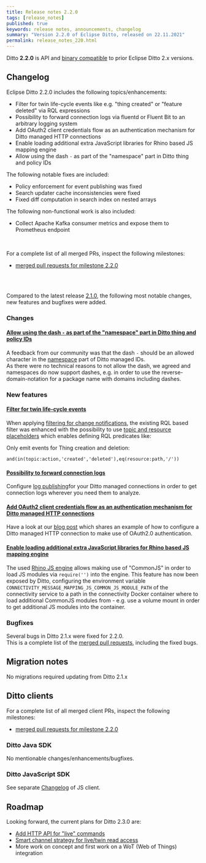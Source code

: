 ```yaml
---
title: Release notes 2.2.0
tags: [release_notes]
published: true
keywords: release notes, announcements, changelog
summary: "Version 2.2.0 of Eclipse Ditto, released on 22.11.2021"
permalink: release_notes_220.html
---
```


Ditto **2.2.0** is API and [binary compatible](https://github.com/eclipse/ditto/blob/master/documentation/src/main/resources/architecture/DADR-0005-semantic-versioning.md)
to prior Eclipse Ditto 2.x versions.

## Changelog

Eclipse Ditto 2.2.0 includes the following topics/enhancements:

* Filter for twin life-cycle events like e.g. "thing created" or "feature deleted" via RQL expressions
* Possibility to forward connection logs via fluentd or Fluent Bit to an arbitrary logging system
* Add OAuth2 client credentials flow as an authentication mechanism for Ditto managed HTTP connections
* Enable loading additional extra JavaScript libraries for Rhino based JS mapping engine
* Allow using the dash `-` as part of the "namespace" part in Ditto thing and policy IDs

The following notable fixes are included:

* Policy enforcement for event publishing was fixed
* Search updater cache inconsistencies were fixed
* Fixed diff computation in search index on nested arrays

The following non-functional work is also included:

* Collect Apache Kafka consumer metrics and expose them to Prometheus endpoint

<br/>

For a complete list of all merged PRs, inspect the following milestones:
* [merged pull requests for milestone 2.2.0](https://github.com/eclipse/ditto/pulls?q=is:pr+milestone:2.2.0)

<br/>
<br/>

Compared to the latest release [2.1.0](release_notes_210.html), the following most notable changes, new features and
bugfixes were added.

### Changes

#### [Allow using the dash `-` as part of the "namespace" part in Ditto thing and policy IDs](https://github.com/eclipse/ditto/issues/1231)

A feedback from our community was that the dash `-` should be an allowed character in the 
[namespace](basic-namespaces-and-names.html#namespace) part of Ditto managed IDs.  
As there were no technical reasons to not allow the dash, we agreed and namespaces do now support dashes, e.g. in order
to use the reverse-domain-notation for a package name with domains including dashes.


### New features

#### [Filter for twin life-cycle events](https://github.com/eclipse/ditto/issues/898)

When applying [filtering for change notifications](basic-changenotifications.html#filtering), the existing RQL based
filter was enhanced with the possibility to use [topic and resource placeholders](basic-rql.html#placeholders-as-query-properties)
which enables defining RQL predicates like:

Only emit events for Thing creation and deletion:
```
and(in(topic:action,'created','deleted'),eq(resource:path,'/'))
```

#### [Possibility to forward connection logs](https://github.com/eclipse/ditto/pull/1230)

Configure [log publishing](connectivity-manage-connections.html#publishing-connection-logs)for your Ditto managed
connections in order to get connection logs wherever you need them to analyze.

#### [Add OAuth2 client credentials flow as an authentication mechanism for Ditto managed HTTP connections](https://github.com/eclipse/ditto/pull/1233)

Have a look at our [blog post](2021-11-03-oauth2.html) which shares an example of how to configure a Ditto managed
HTTP connection to make use of OAuth2.0 authentication.

#### [Enable loading additional extra JavaScript libraries for Rhino based JS mapping engine](https://github.com/eclipse/ditto/pull/1208)

The used [Rhino JS engine](https://github.com/mozilla/rhino) allows making use of "CommonJS" in order to load JS
modules via `require('')` into the engine. This feature has now been exposed by Ditto, configuring the environment
variable `CONNECTIVITY_MESSAGE_MAPPING_JS_COMMON_JS_MODULE_PATH` of the connectivity service to a path in the
connectivity Docker container where to load additional CommonJS modules from - e.g. use a volume mount in order to get
additional JS modules into the container.


### Bugfixes

Several bugs in Ditto 2.1.x were fixed for 2.2.0.  
This is a complete list of the
[merged pull requests](https://github.com/eclipse/ditto/pulls?q=is%3Apr+milestone%3A2.2.0), including the fixed bugs.


## Migration notes

No migrations required updating from Ditto 2.1.x

## Ditto clients

For a complete list of all merged client PRs, inspect the following milestones:
* [merged pull requests for milestone 2.2.0](https://github.com/eclipse/ditto-clients/pulls?q=is:pr+milestone:2.2.0)

### Ditto Java SDK

No mentionable changes/enhancements/bugfixes.

### Ditto JavaScript SDK

See separate [Changelog](https://github.com/eclipse/ditto-clients/blob/master/javascript/CHANGELOG.md) of JS client.


## Roadmap

Looking forward, the current plans for Ditto 2.3.0 are:

* [Add HTTP API for "live" commands](https://github.com/eclipse/ditto/issues/106)
* [Smart channel strategy for live/twin read access](https://github.com/eclipse/ditto/issues/1228)
* More work on concept and first work on a WoT (Web of Things) integration
